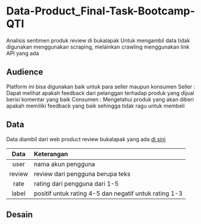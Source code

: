 # Data-Product_Final-Task-Bootcamp-QTI
Analisis sentimen produk review di bukalapak
Untuk mengambil data tidak digunakan menggunakan scraping,
melainkan crawling menggunakan link API yang ada

## Audience
Platform ini bisa digunakan baik untuk para seller maupun konsumen
Seller : Dapat melihat apakah feedback dari pelanggan terhadap produk yang dijual berisi komentar yang baik
Consumen : Mengetahui produk yang akan diberi apakah memiliki feedback yang baik sehingga tidak ragu untuk membeli

## Data
Data diambil dari web product review bukalapak yang ada [di sini](https://www.bukalapak.com/reviews/handphone/aksesoris-handphone/charger-177/k2a7ub-jual-batok-charger-samsung-2a-adaptor-2-ampere-samsung-oppo-xiaomi-kepala-charger-hp)

Data | Keterangan
:---: | :---
user | nama akun pengguna
review | review dari pengguna berupa teks
rate | rating dari pengguna dari 1-5
label | positif untuk rating 4-5 dan negatif untuk rating 1-3

## Desain
